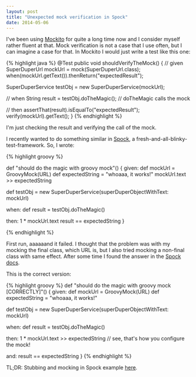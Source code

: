 ```yaml
---
layout: post
title: "Unexpected mock verification in Spock"
date: 2014-05-06
---
```


I've been using [Mockito](https://code.google.com/p/mockito/) for quite a long time now and I consider myself rather fluent at that. Mock verification is not a case that I use often, but I can imagine a case for that. In Mockito I would just write a test like this one:

{% highlight java %}
@Test
public void shouldVerifyTheMock() {
  // given
  SuperDuperUrl mockUrl = mock(SuperDuperUrl.class);
  when(mockUrl.getText()).thenReturn("expectedResult");

  SuperDuperService testObj = new SuperDuperService(mockUrl);

  // when
  String result = testObj.doTheMagic(); // doTheMagic calls the mock

  // then
  assertThat(result).isEqualTo("expectedResult");
  verify(mockUrl).getText();
}
{% endhighlight %}

I'm just checking the result and verifying the call of the mock.

I recently wanted to do something similar in [Spock](https://code.google.com/p/spock/), a fresh-and-all-blinky-test-framework. So, I wrote:

{% highlight groovy %}

def "should do the magic with groovy mock"() {
  given:
  def mockUrl = GroovyMock(URL)
  def expectedString = "whoaaa, it works!"
  mockUrl.text >> expectedString

  def testObj = new SuperDuperService(superDuperObjectWithText: mockUrl)

  when:
  def result = testObj.doTheMagic()

  then:
  1 * mockUrl.text
  result == expectedString
}

{% endhighlight %}

First run, aaaaaand it failed. I thought that the problem was with my mocking the final class, which URL is, but I also tried mocking a non-final class with same effect. After some time I found the answer in the [Spock docs](http://spock-framework.readthedocs.org/en/latest/interaction_based_testing.html#combining-mocking-and-stubbing).

This is the correct version:

{% highlight groovy %}
def "should do the magic with groovy mock [CORRECTLY]"() {
  given:
  def mockUrl = GroovyMock(URL)
  def expectedString = "whoaaa, it works!"

  def testObj = new SuperDuperService(superDuperObjectWithText: mockUrl)

  when:
  def result = testObj.doTheMagic()

  then:
  1 * mockUrl.text >> expectedString // see, that's how you configure the mock!

  and:
  result == expectedString
}
{% endhighlight %}

TL;DR: Stubbing and mocking in Spock example [here](https://gist.github.com/mhaligowski/42d2b54c0fbd65e95d9d).
